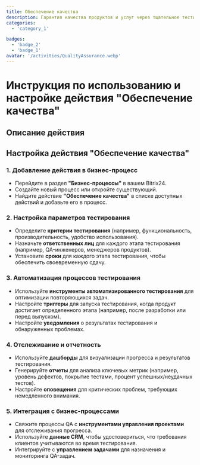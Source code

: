 ```yaml
---
title: Обеспечение качества
description: Гарантия качества продуктов и услуг через тщательное тестирование.
categories:
  - 'category_1'

badges:
  - 'badge_2'
  - 'badge_1'
avatar: '/activities/QualityAssurance.webp'
---
```

# Инструкция по использованию и настройке действия "Обеспечение качества"

## Описание действия

## **Настройка действия "Обеспечение качества"**

### 1. Добавление действия в бизнес-процесс
- Перейдите в раздел **"Бизнес-процессы"** в вашем Bitrix24.
- Создайте новый процесс или откройте существующий.
- Найдите действие **"Обеспечение качества"** в списке доступных действий и добавьте его в процесс.

### 2. Настройка параметров тестирования
- Определите **критерии тестирования** (например, функциональность, производительность, удобство использования).
- Назначьте **ответственных лиц** для каждого этапа тестирования (например, QA-инженеров, менеджеров продуктов).
- Установите **сроки** для каждого этапа тестирования, чтобы обеспечить своевременную сдачу.

### 3. Автоматизация процессов тестирования
- Используйте **инструменты автоматизированного тестирования** для оптимизации повторяющихся задач.
- Настройте **триггеры** для запуска тестирования, когда продукт достигает определенного этапа (например, после разработки или перед выпуском).
- Настройте **уведомления** о результатах тестирования и обнаруженных проблемах.

### 4. Отслеживание и отчетность
- Используйте **дашборды** для визуализации прогресса и результатов тестирования.
- Генерируйте **отчеты** для анализа ключевых метрик (например, уровень дефектов, покрытие тестами, процент успешных/неудачных тестов).
- Настройте **оповещения** для критических проблем, требующих немедленного внимания.

### 5. Интеграция с бизнес-процессами
- Свяжите процессы QA с **инструментами управления проектами** для отслеживания прогресса.
- Используйте **данные CRM**, чтобы удостовериться, что требования клиентов учитываются во время тестирования.
- Интегрируйте с **управлением задачами** для назначения и мониторинга QA-задач.